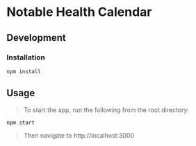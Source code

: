 # Notable Health Calendar

## Development

### Installation

```sh
npm install
```

## Usage

> To start the app, run the following from the root directory:

```sh
npm start
```

> Then navigate to http://localhost:3000
